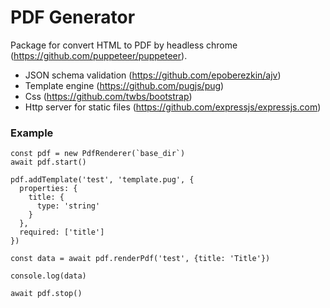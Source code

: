 # PDF Generator

Package for convert HTML to PDF by headless chrome (https://github.com/puppeteer/puppeteer).

* JSON schema validation (https://github.com/epoberezkin/ajv)
* Template engine (https://github.com/pugjs/pug)
* Css (https://github.com/twbs/bootstrap)
* Http server for static files (https://github.com/expressjs/expressjs.com)

### Example
```
const pdf = new PdfRenderer(`base_dir`)
await pdf.start()

pdf.addTemplate('test', 'template.pug', {
  properties: {
    title: {
      type: 'string'
    }
  },
  required: ['title']
})

const data = await pdf.renderPdf('test', {title: 'Title'})

console.log(data)

await pdf.stop()
```
